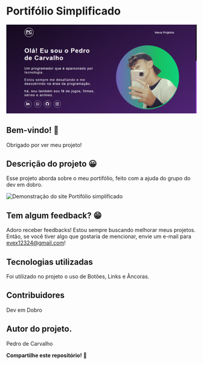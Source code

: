 # Portifólio Simplificado

![Visualização do site Portifólio simplificado](./github/capa-do-projeto.png)

## Bem-vindo! 👋
Obrigado por ver meu projeto!

## Descrição do projeto 😀
Esse projeto aborda sobre o meu portifólio, feito com a ajuda do grupo do dev em dobro.

![Demonstração do site Portifólio simplificado](./github/demonstracao-da-aplicacao.mp4.png)

## Tem algum feedback? 😁
Adoro receber feedbacks! Estou sempre buscando melhorar meus projetos. Então, se você tiver algo que gostaria de mencionar, envie um e-mail para evex12324@gmail.com!

## Tecnologias utilizadas
Foi utilizado no projeto o uso de Botões, Links e Âncoras.

## Contribuidores
Dev em Dobro

## Autor do projeto.
Pedro de Carvalho

**Compartilhe este repositório!** 🚀
